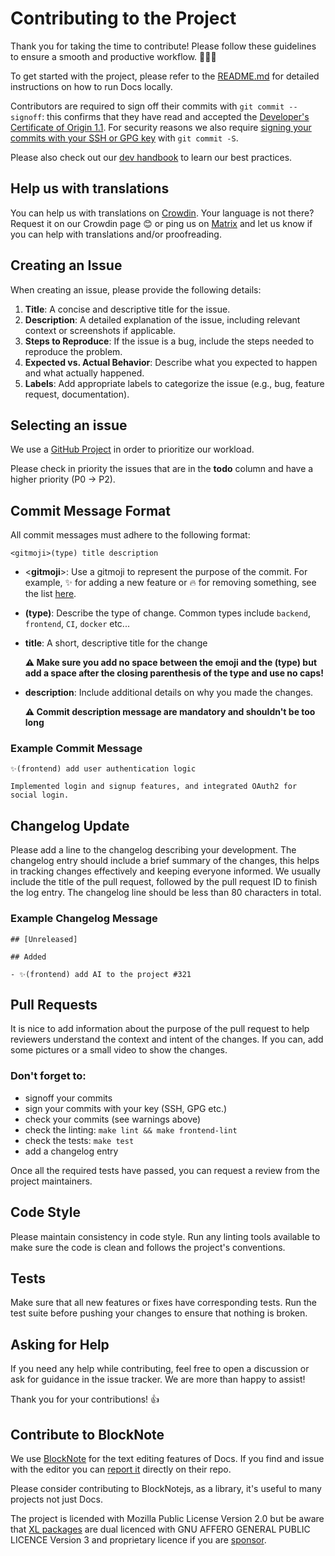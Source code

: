 # Contributing to the Project

Thank you for taking the time to contribute! Please follow these guidelines to ensure a smooth and productive workflow. 🚀🚀🚀

To get started with the project, please refer to the [README.md](https://github.com/suitenumerique/docs/blob/main/README.md) for detailed instructions on how to run Docs locally.

Contributors are required to sign off their commits with `git commit --signoff`: this confirms that they have read and accepted the [Developer's Certificate of Origin 1.1](https://developercertificate.org/). For security reasons we also require [signing your commits with your SSH or GPG key](https://docs.github.com/en/authentication/managing-commit-signature-verification/about-commit-signature-verification) with `git commit -S`.

Please also check out our [dev handbook](https://suitenumerique.gitbook.io/handbook) to learn our best practices.

## Help us with translations

You can help us with translations on [Crowdin](https://crowdin.com/project/lasuite-docs).
Your language is not there? Request it on our Crowdin page 😊 or ping us on [Matrix](https://matrix.to/#/#docs-official:matrix.org) and let us know if you can help with translations and/or proofreading.

## Creating an Issue

When creating an issue, please provide the following details:

1.  **Title**: A concise and descriptive title for the issue.
2.  **Description**: A detailed explanation of the issue, including relevant context or screenshots if applicable.
3.  **Steps to Reproduce**: If the issue is a bug, include the steps needed to reproduce the problem.
4.  **Expected vs. Actual Behavior**: Describe what you expected to happen and what actually happened.
5.  **Labels**: Add appropriate labels to categorize the issue (e.g., bug, feature request, documentation).

## Selecting an issue

We use a [GitHub Project](https://github.com/orgs/numerique-gouv/projects/13) in order to prioritize our workload. 

Please check in priority the issues that are in the **todo** column and have a higher priority (P0 -> P2). 

## Commit Message Format

All commit messages must adhere to the following format:

`<gitmoji>(type) title description`

*   <**gitmoji**>: Use a gitmoji to represent the purpose of the commit. For example, ✨ for adding a new feature or 🔥 for removing something, see the list [here](https://gitmoji.dev/).
*   **(type)**: Describe the type of change. Common types include `backend`, `frontend`, `CI`, `docker` etc...
*   **title**: A short, descriptive title for the change
    
    **⚠️ Make sure you add no space between the emoji and the (type) but add a space after the closing parenthesis of the type and use no caps!**
*   **description**: Include additional details on why you made the changes. 
    
    **⚠️ Commit description message are mandatory and shouldn't be too long**

### Example Commit Message

```
✨(frontend) add user authentication logic 

Implemented login and signup features, and integrated OAuth2 for social login.
```

## Changelog Update

Please add a line to the changelog describing your development. The changelog entry should include a brief summary of the changes, this helps in tracking changes effectively and keeping everyone informed. We usually include the title of the pull request, followed by the pull request ID to finish the log entry. The changelog line should be less than 80 characters in total.

### Example Changelog Message
```
## [Unreleased]

## Added

- ✨(frontend) add AI to the project #321
```

## Pull Requests

It is nice to add information about the purpose of the pull request to help reviewers understand the context and intent of the changes. If you can, add some pictures or a small video to show the changes.

### Don't forget to: 
- signoff your commits
- sign your commits with your key (SSH, GPG etc.)
- check your commits (see warnings above)
- check the linting: `make lint && make frontend-lint`
- check the tests: `make test`
- add a changelog entry

Once all the required tests have passed, you can request a review from the project maintainers.

## Code Style

Please maintain consistency in code style. Run any linting tools available to make sure the code is clean and follows the project's conventions.

## Tests

Make sure that all new features or fixes have corresponding tests. Run the test suite before pushing your changes to ensure that nothing is broken.

## Asking for Help

If you need any help while contributing, feel free to open a discussion or ask for guidance in the issue tracker. We are more than happy to assist!

Thank you for your contributions! 👍

## Contribute to BlockNote
We use [BlockNote](https://www.blocknotejs.org/) for the text editing features of Docs. 
If you find and issue with the editor you can [report it](https://github.com/TypeCellOS/BlockNote/issues) directly on their repo.

Please consider contributing to BlockNotejs, as a library, it's useful to many projects not just Docs.

The project is licended with Mozilla Public License Version 2.0 but be aware that [XL packages](https://github.com/TypeCellOS/BlockNote/blob/main/packages/xl-docx-exporter/LICENSE) are dual licenced with GNU AFFERO GENERAL PUBLIC LICENCE Version 3 and proprietary licence if you are [sponsor](https://www.blocknotejs.org/pricing).
